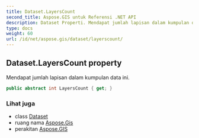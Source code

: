 ```yaml
---
title: Dataset.LayersCount
second_title: Aspose.GIS untuk Referensi .NET API
description: Dataset Properti. Mendapat jumlah lapisan dalam kumpulan data ini.
type: docs
weight: 60
url: /id/net/aspose.gis/dataset/layerscount/
---
```

## Dataset.LayersCount property

Mendapat jumlah lapisan dalam kumpulan data ini.

```csharp
public abstract int LayersCount { get; }
```

### Lihat juga

* class [Dataset](../)
* ruang nama [Aspose.Gis](../../dataset/)
* perakitan [Aspose.GIS](../../../)


